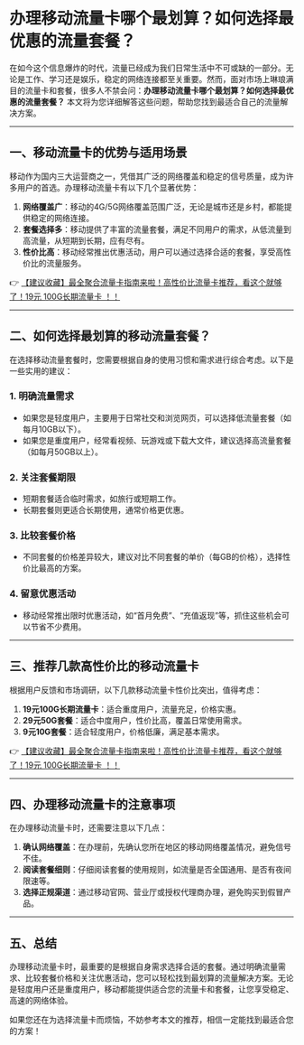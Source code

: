 # 办理移动流量卡哪个最划算？如何选择最优惠的流量套餐？

在如今这个信息爆炸的时代，流量已经成为我们日常生活中不可或缺的一部分。无论是工作、学习还是娱乐，稳定的网络连接都至关重要。然而，面对市场上琳琅满目的流量卡和套餐，很多人不禁会问：**办理移动流量卡哪个最划算？如何选择最优惠的流量套餐？** 本文将为您详细解答这些问题，帮助您找到最适合自己的流量解决方案。

---

## 一、移动流量卡的优势与适用场景

移动作为国内三大运营商之一，凭借其广泛的网络覆盖和稳定的信号质量，成为许多用户的首选。办理移动流量卡有以下几个显著优势：

1. **网络覆盖广**：移动的4G/5G网络覆盖范围广泛，无论是城市还是乡村，都能提供稳定的网络连接。
2. **套餐选择多**：移动提供了丰富的流量套餐，满足不同用户的需求，从低流量到高流量，从短期到长期，应有尽有。
3. **性价比高**：移动经常推出优惠活动，用户可以通过选择合适的套餐，享受高性价比的流量服务。

👉 [【建议收藏】最全聚合流量卡指南来啦！高性价比流量卡推荐，看这个就够了！19元 100G长期流量卡 ！！](https://bit.ly/Liuliangka)

---

## 二、如何选择最划算的移动流量套餐？

在选择移动流量套餐时，您需要根据自身的使用习惯和需求进行综合考虑。以下是一些实用的建议：

### 1. **明确流量需求**
   - 如果您是轻度用户，主要用于日常社交和浏览网页，可以选择低流量套餐（如每月10GB以下）。
   - 如果您是重度用户，经常看视频、玩游戏或下载大文件，建议选择高流量套餐（如每月50GB以上）。

### 2. **关注套餐期限**
   - 短期套餐适合临时需求，如旅行或短期工作。
   - 长期套餐则更适合长期使用，通常价格更优惠。

### 3. **比较套餐价格**
   - 不同套餐的价格差异较大，建议对比不同套餐的单价（每GB的价格），选择性价比最高的方案。

### 4. **留意优惠活动**
   - 移动经常推出限时优惠活动，如“首月免费”、“充值返现”等，抓住这些机会可以节省不少费用。

---

## 三、推荐几款高性价比的移动流量卡

根据用户反馈和市场调研，以下几款移动流量卡性价比突出，值得考虑：

1. **19元100G长期流量卡**：适合重度用户，流量充足，价格实惠。
2. **29元50G套餐**：适合中度用户，性价比高，覆盖日常使用需求。
3. **9元10G套餐**：适合轻度用户，价格低廉，满足基本需求。

👉 [【建议收藏】最全聚合流量卡指南来啦！高性价比流量卡推荐，看这个就够了！19元 100G长期流量卡 ！！](https://bit.ly/Liuliangka)

---

## 四、办理移动流量卡的注意事项

在办理移动流量卡时，还需要注意以下几点：

1. **确认网络覆盖**：在办理前，先确认您所在地区的移动网络覆盖情况，避免信号不佳。
2. **阅读套餐细则**：仔细阅读套餐的使用规则，如流量是否全国通用、是否有夜间限速等。
3. **选择正规渠道**：通过移动官网、营业厅或授权代理商办理，避免购买到假冒产品。

---

## 五、总结

办理移动流量卡时，最重要的是根据自身需求选择合适的套餐。通过明确流量需求、比较套餐价格和关注优惠活动，您可以轻松找到最划算的流量解决方案。无论是轻度用户还是重度用户，移动都能提供适合您的流量卡和套餐，让您享受稳定、高速的网络体验。

如果您还在为选择流量卡而烦恼，不妨参考本文的推荐，相信一定能找到最适合您的方案！